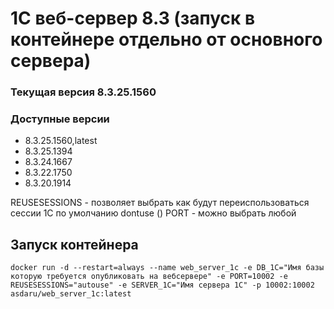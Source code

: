 # 1С веб-сервер 8.3 (запуск в контейнере отдельно от основного сервера)
### Текущая версия 8.3.25.1560

### Доступные версии
* 8.3.25.1560,latest
* 8.3.25.1394
* 8.3.24.1667
* 8.3.22.1750
* 8.3.20.1914


REUSESESSIONS - позволяет выбрать как будут переиспользоваться сессии 1С по умолчанию dontuse ()
PORT - можно выбрать любой

## Запуск контейнера
```
docker run -d --restart=always --name web_server_1c -e DB_1C="Имя базы которую требуется опубликовать на вебсервере" -e PORT=10002 -e REUSESESSIONS="autouse" -e SERVER_1C="Имя сервера 1С" -p 10002:10002 asdaru/web_server_1c:latest
```
